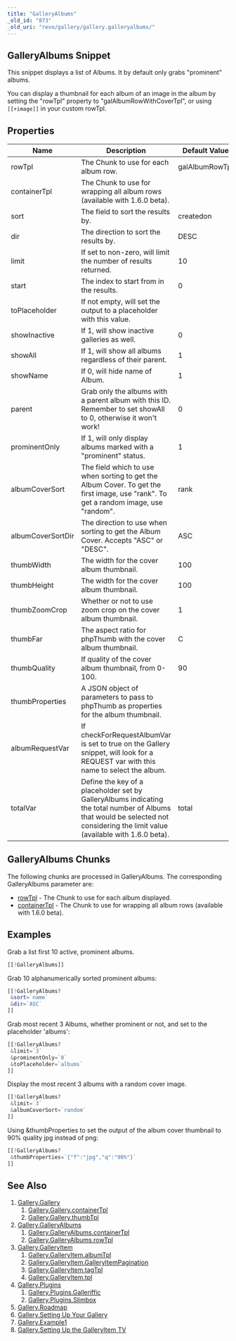 ```yaml
---
title: "GalleryAlbums"
_old_id: "873"
_old_uri: "revo/gallery/gallery.galleryalbums/"
---
```


## GalleryAlbums Snippet

 This snippet displays a list of Albums. It by default only grabs "prominent" albums.

 You can display a thumbnail for each album of an image in the album by setting the "rowTpl" property to "galAlbumRowWithCoverTpl", or using `[[+image]]` in your custom rowTpl.

## Properties

 | Name              | Description                                                                                                                                                                    | Default Value  |
 | ----------------- | ------------------------------------------------------------------------------------------------------------------------------------------------------------------------------ | -------------- |
 | rowTpl            | The Chunk to use for each album row.                                                                                                                                           | galAlbumRowTpl |
 | containerTpl      | The Chunk to use for wrapping all album rows (available with 1.6.0 beta).                                                                                                      |                |
 | sort              | The field to sort the results by.                                                                                                                                              | createdon      |
 | dir               | The direction to sort the results by.                                                                                                                                          | DESC           |
 | limit             | If set to non-zero, will limit the number of results returned.                                                                                                                 | 10             |
 | start             | The index to start from in the results.                                                                                                                                        | 0              |
 | toPlaceholder     | If not empty, will set the output to a placeholder with this value.                                                                                                            |                |
 | showInactive      | If 1, will show inactive galleries as well.                                                                                                                                    | 0              |
 | showAll           | If 1, will show all albums regardless of their parent.                                                                                                                         | 1              |
 | showName          | If 0, will hide name of Album.                                                                                                                                                 | 1              |
 | parent            | Grab only the albums with a parent album with this ID. Remember to set showAll to 0, otherwise it won't work!                                                                  | 0              |
 | prominentOnly     | If 1, will only display albums marked with a "prominent" status.                                                                                                               | 1              |
 | albumCoverSort    | The field which to use when sorting to get the Album Cover. To get the first image, use "rank". To get a random image, use "random".                                           | rank           |
 | albumCoverSortDir | The direction to use when sorting to get the Album Cover. Accepts "ASC" or "DESC".                                                                                             | ASC            |
 | thumbWidth        | The width for the cover album thumbnail.                                                                                                                                       | 100            |
 | thumbHeight       | The width for the cover album thumbnail.                                                                                                                                       | 100            |
 | thumbZoomCrop     | Whether or not to use zoom crop on the cover album thumbnail.                                                                                                                  | 1              |
 | thumbFar          | The aspect ratio for phpThumb with the cover album thumbnail.                                                                                                                  | C              |
 | thumbQuality      | If quality of the cover album thumbnail, from 0-100.                                                                                                                           | 90             |
 | thumbProperties   | A JSON object of parameters to pass to phpThumb as properties for the album thumbnail.                                                                                         |                |
 | albumRequestVar   | If checkForRequestAlbumVar is set to true on the Gallery snippet, will look for a REQUEST var with this name to select the album.                                              |                |
 | totalVar          | Define the key of a placeholder set by GalleryAlbums indicating the total number of Albums that would be selected not considering the limit value (available with 1.6.0 beta). | total          |

## GalleryAlbums Chunks

 The following chunks are processed in GalleryAlbums. The corresponding GalleryAlbums parameter are:

- [rowTpl](extras/gallery/gallery.galleryalbums/rowtpl "Gallery.GalleryAlbums.rowTpl") - The Chunk to use for each album displayed.
- [containerTpl](extras/gallery/gallery.galleryalbums/containertpl) - The Chunk to use for wrapping all album rows (available with 1.6.0 beta).

## Examples

 Grab a list first 10 active, prominent albums.

 ``` php
[[!GalleryAlbums]]
```

 Grab 10 alphanumerically sorted prominent albums:

 ``` php
[[!GalleryAlbums?
  &sort=`name`
  &dir=`ASC`
]]
```

 Grab most recent 3 Albums, whether prominent or not, and set to the placeholder 'albums':

 ``` php
[[!GalleryAlbums?
  &limit=`3`
  &prominentOnly=`0`
  &toPlaceholder=`albums`
]]
```

 Display the most recent 3 albums with a random cover image.

 ``` php
[[!GalleryAlbums?
  &limit=`3`
  &albumCoverSort=`random`
]]
```

 Using &thumbProperties to set the output of the album cover thumbnail to 90% quality jpg instead of png:

 ``` php
[[!GalleryAlbums?
  &thumbProperties=`{"f":"jpg","q":"90%"}`
]]
```

## See Also

1. [Gallery.Gallery](extras/gallery/gallery/index)
     1. [Gallery.Gallery.containerTpl](extras/gallery/gallery/containertpl)
     2. [Gallery.Gallery.thumbTpl](extras/gallery/gallery/thumbtpl)
2. [Gallery.GalleryAlbums](extras/gallery/gallery.galleryalbums)
     1. [Gallery.GalleryAlbums.containerTpl](extras/gallery/gallery.galleryalbums/containertpl)
     2. [Gallery.GalleryAlbums.rowTpl](extras/gallery/gallery.galleryalbums/rowtpl)
3. [Gallery.GalleryItem](extras/gallery/gallery.galleryitem)
     1. [Gallery.GalleryItem.albumTpl](extras/gallery/gallery.galleryitem/albumtpl)
     2. [Gallery.GalleryItem.GalleryItemPagination](extras/gallery/gallery.galleryitem/galleryitempagination)
     3. [Gallery.GalleryItem.tagTpl](extras/gallery/gallery.galleryitem/tagtpl)
     4. [Gallery.GalleryItem.tpl](extras/gallery/gallery.galleryitem/tpl)
4. [Gallery.Plugins](extras/gallery/gallery.plugins)
     1. [Gallery.Plugins.Galleriffic](extras/gallery/gallery.plugins/galleriffic)
     2. [Gallery.Plugins.Slimbox](extras/gallery/gallery.plugins/slimbox)
5. [Gallery.Roadmap](extras/gallery/gallery.roadmap)
6. [Gallery.Setting Up Your Gallery](extras/gallery/gallery.setting-up-your-gallery)
7. [Gallery.Example1](extras/gallery/gallery.example1)
8. [Gallery.Setting Up the GalleryItem TV](extras/gallery/gallery.setting-up-the-galleryitem-tv)
